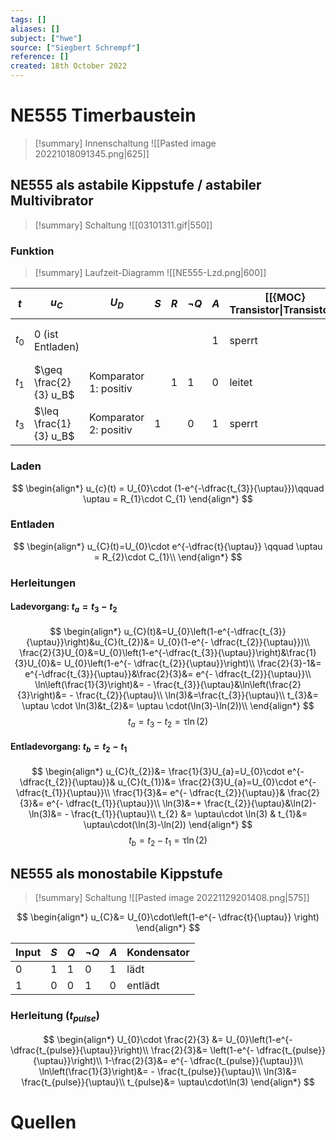 ```yaml
---
tags: []
aliases: []
subject: ["hwe"]
source: ["Siegbert Schrempf"]
reference: []
created: 18th October 2022
---
```


# NE555 Timerbaustein

>[!summary] Innenschaltung
>![[Pasted image 20221018091345.png|625]]

## NE555 als astabile Kippstufe / astabiler Multivibrator
>[!summary] Schaltung
>![[03101311.gif|550]]

### Funktion
>[!summary] Laufzeit-Diagramm
>![[NE555-Lzd.png|600]]

| $t$     | $u_{C}$                | $U_{D}$               | $S$ | $R$ | $\neg Q$ | $A$ | [[{MOC} Transistor\|Transistor]] | $C_{1}$                  | $u_{C}(t)$ |
| ------- | ---------------------- | --------------------- | --- | --- | -------- | --- | -------------------------------- | ------------------------ | ---------- |
| $t_{0}$ | 0 (ist Entladen)       |                       |     |     |          | 1   | sperrt                           | wird über $R_{1}(R_{2})$ | steigt     |
| $t_{1}$ | $\geq \frac{2}{3} u_B$ | Komparator 1: positiv |     | 1   | 1        | 0   | leitet                           | entlädt                  | sinkt      |
| $t_{3}$ | $\leq \frac{1}{3} u_B$ | Komparator 2: positiv | 1   |     | 0        | 1   | sperrt                           | lädt                     | steigt     | 


### Laden
$$
\begin{align*}
u_{c}(t) = U_{0}\cdot (1-e^{-\dfrac{t_{3}}{\uptau}})\qquad \uptau = R_{1}\cdot C_{1}
\end{align*}
$$
### Entladen
$$
\begin{align*}
u_{C}(t)=U_{0}\cdot e^{-\dfrac{t}{\uptau}} \qquad \uptau = R_{2}\cdot C_{1}\\
\end{align*}
$$
### Herleitungen

#### Ladevorgang: $t_{a} = t_{3}-t_{2}$
$$
\begin{align*}
u_{C}(t)&=U_{0}\left(1-e^{-\dfrac{t_{3}}{\uptau}}\right)&u_{C}(t_{2})&= U_{0}(1-e^{- \dfrac{t_{2}}{\uptau}})\\
\frac{2}{3}U_{0}&=U_{0}\left(1-e^{-\dfrac{t_{3}}{\uptau}}\right)&\frac{1}{3}U_{0}&= U_{0}\left(1-e^{- \dfrac{t_{2}}{\uptau}}\right)\\
\frac{2}{3}-1&= e^{-\dfrac{t_{3}}{\uptau}}&\frac{2}{3}&= e^{- \dfrac{t_{2}}{\uptau}}\\
\ln\left(\frac{1}{3}\right)&= - \frac{t_{3}}{\uptau}&\ln\left(\frac{2}{3}\right)&= - \frac{t_{2}}{\uptau}\\
\ln(3)&=\frac{t_{3}}{\uptau}\\
t_{3}&= \uptau \cdot \ln(3)&t_{2}&= \uptau \cdot(\ln(3)-\ln(2))\\
\end{align*}
$$
$$t_{a}=t_{3}-t_{2}=\uptau \ln(2)$$

#### Entladevorgang: $t_{b} = t_{2}-t_{1}$
$$
\begin{align*}
u_{C}(t_{2})&= \frac{1}{3}U_{a}=U_{0}\cdot e^{- \dfrac{t_{2}}{\uptau}}& u_{C}(t_{1})&= \frac{2}{3}U_{a}=U_{0}\cdot e^{- \dfrac{t_{1}}{\uptau}}\\
\frac{1}{3}&= e^{- \dfrac{t_{2}}{\uptau}}& \frac{2}{3}&= e^{- \dfrac{t_{1}}{\uptau}}\\
\ln(3)&=+ \frac{t_{2}}{\uptau}&\ln(2)-\ln(3)&= - \frac{t_{1}}{\uptau}\\
t_{2} &= \uptau\cdot \ln(3) & t_{1}&= \uptau\cdot(\ln(3)-\ln(2))
\end{align*}
$$
$$t_{b}= t_{2}-t_{1}=\uptau \ln (2)$$


## NE555 als monostabile Kippstufe
>[!summary] Schaltung
>![[Pasted image 20221129201408.png|575]]

$$
\begin{align*}
u_{C}&= U_{0}\cdot\left(1-e^{- \dfrac{t}{\uptau}} \right)
\end{align*}
$$

| Input | $S$ | $Q$ | $\neg Q$ | $A$ | Kondensator |
| ----- | --- | --- | -------- | --- | ----------- |
| 0     | 1   | 1   | 0        | 1   | lädt        |
| 1     | 0   | 0   | 1        | 0   | entlädt     | 

### Herleitung ($t_{pulse}$)

$$
\begin{align*}
U_{0}\cdot \frac{2}{3} &= U_{0}\left(1-e^{-\dfrac{t_{pulse}}{\uptau}}\right)\\
\frac{2}{3}&= \left(1-e^{- \dfrac{t_{pulse}}{\uptau}}\right)\\
1-\frac{2}{3}&= e^{- \dfrac{t_{pulse}}{\uptau}}\\
\ln\left(\frac{1}{3}\right)&= - \frac{t_{pulse}}{\uptau}\\
\ln(3)&= \frac{t_{pulse}}{\uptau}\\
t_{pulse}&= \uptau\cdot\ln(3)
\end{align*}
$$

# Quellen
